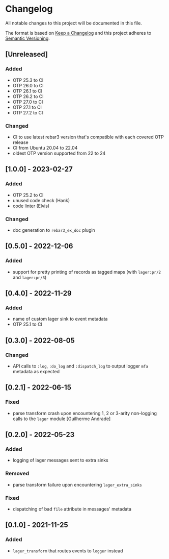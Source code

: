 # Changelog

All notable changes to this project will be documented in this file.

The format is based on [Keep a Changelog](http://keepachangelog.com/en/1.0.0/)
and this project adheres to [Semantic Versioning](http://semver.org/spec/v2.0.0.html).

## [Unreleased]

### Added

- OTP 25.3 to CI
- OTP 26.0 to CI
- OTP 26.1 to CI
- OTP 26.2 to CI
- OTP 27.0 to CI
- OTP 27.1 to CI
- OTP 27.2 to CI

### Changed

- CI to use latest rebar3 version that's compatible with each covered OTP release
- CI from Ubuntu 20.04 to 22.04
- oldest OTP version supported from 22 to 24

## [1.0.0] - 2023-02-27

### Added

- OTP 25.2 to CI
- unused code check (Hank)
- code linter (Elvis)

### Changed

- doc generation to `rebar3_ex_doc` plugin

## [0.5.0] - 2022-12-06

### Added

- support for pretty printing of records as tagged maps
(with `lager:pr/2` and `lager:pr/3`)

## [0.4.0] - 2022-11-29

### Added

- name of custom lager sink to event metadata
- OTP 25.1 to CI

## [0.3.0] - 2022-08-05

### Changed

- API calls to `:log`, `:do_log` and `:dispatch_log` to output logger `mfa` metadata as expected

## [0.2.1] - 2022-06-15

### Fixed

- parse transform crash upon encountering 1, 2 or 3-arity non-logging calls to the `lager` module
[Guilherme Andrade]

## [0.2.0] - 2022-05-23

### Added

- logging of lager messages sent to extra sinks

### Removed

- parse transform failure upon encountering `lager_extra_sinks`

### Fixed

- dispatching of bad `file` attribute in messages' metadata

## [0.1.0] - 2021-11-25

### Added

- `lager_transform` that routes events to `logger` instead
